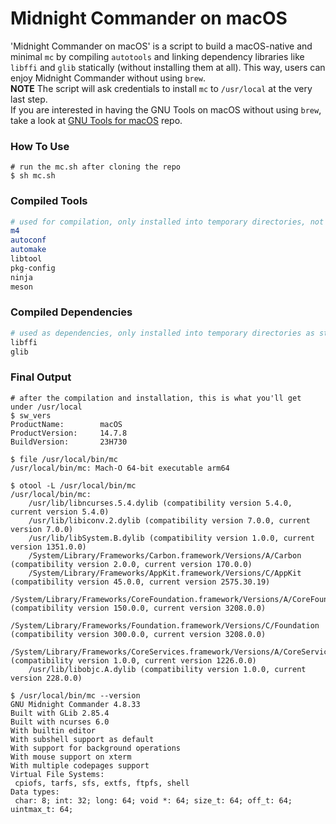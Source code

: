 # Midnight Commander on macOS
'Midnight Commander on macOS' is a script to build a macOS-native and minimal `mc` by compiling `autotools` and linking dependency libraries like `libffi` and `glib` statically (without installing them at all). This way, users can enjoy Midnight Commander without using `brew`.  
**NOTE** The script will ask credentials to install `mc` to `/usr/local` at the very last step.  
If you are interested in having the GNU Tools on macOS without using `brew`, take a look at [GNU Tools for macOS](https://github.com/kozyilmaz/tools) repo.

### How To Use
```console
# run the mc.sh after cloning the repo
$ sh mc.sh
```

### Compiled Tools
```bash
# used for compilation, only installed into temporary directories, not installed to /usr/local
m4
autoconf
automake
libtool
pkg-config
ninja
meson
```

### Compiled Dependencies
```bash
# used as dependencies, only installed into temporary directories as static libraries, not installed to /usr/local
libffi
glib
```

### Final Output
```console
# after the compilation and installation, this is what you'll get under /usr/local
$ sw_vers
ProductName:		macOS
ProductVersion:		14.7.8
BuildVersion:		23H730

$ file /usr/local/bin/mc
/usr/local/bin/mc: Mach-O 64-bit executable arm64

$ otool -L /usr/local/bin/mc
/usr/local/bin/mc:
    /usr/lib/libncurses.5.4.dylib (compatibility version 5.4.0, current version 5.4.0)
    /usr/lib/libiconv.2.dylib (compatibility version 7.0.0, current version 7.0.0)
    /usr/lib/libSystem.B.dylib (compatibility version 1.0.0, current version 1351.0.0)
    /System/Library/Frameworks/Carbon.framework/Versions/A/Carbon (compatibility version 2.0.0, current version 170.0.0)
    /System/Library/Frameworks/AppKit.framework/Versions/C/AppKit (compatibility version 45.0.0, current version 2575.30.19)
    /System/Library/Frameworks/CoreFoundation.framework/Versions/A/CoreFoundation (compatibility version 150.0.0, current version 3208.0.0)
    /System/Library/Frameworks/Foundation.framework/Versions/C/Foundation (compatibility version 300.0.0, current version 3208.0.0)
    /System/Library/Frameworks/CoreServices.framework/Versions/A/CoreServices (compatibility version 1.0.0, current version 1226.0.0)
    /usr/lib/libobjc.A.dylib (compatibility version 1.0.0, current version 228.0.0)

$ /usr/local/bin/mc --version
GNU Midnight Commander 4.8.33
Built with GLib 2.85.4
Built with ncurses 6.0
With builtin editor
With subshell support as default
With support for background operations
With mouse support on xterm
With multiple codepages support
Virtual File Systems:
 cpiofs, tarfs, sfs, extfs, ftpfs, shell
Data types:
 char: 8; int: 32; long: 64; void *: 64; size_t: 64; off_t: 64; uintmax_t: 64;
```
